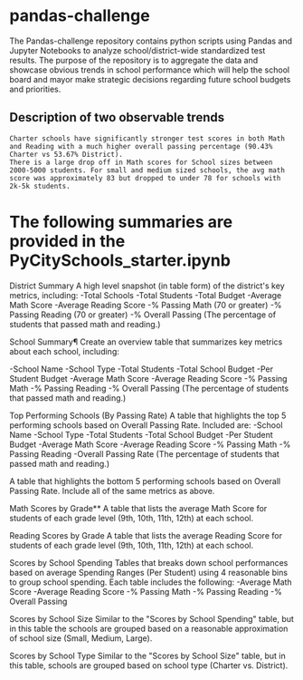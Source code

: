 # pandas-challenge
The Pandas-challenge repository contains python scripts using Pandas and Jupyter Notebooks to analyze school/district-wide standardized test results. The purpose of the repository is to aggregate the data and showcase obvious trends in school performance which will help the school board and mayor make strategic decisions regarding future school budgets and priorities.

## Description of two observable trends
    Charter schools have significantly stronger test scores in both Math and Reading with a much higher overall passing percentage (90.43% Charter vs 53.67% District).
    There is a large drop off in Math scores for School sizes between 2000-5000 students. For small and medium sized schools, the avg math score was approximately 83 but dropped to under 78 for schools with 2k-5k students.
    
    
# The following summaries are provided in the PyCitySchools_starter.ipynb 

District Summary
A high level snapshot (in table form) of the district's key metrics, including:
  -Total Schools
  -Total Students
  -Total Budget
  -Average Math Score
  -Average Reading Score
  -% Passing Math (70 or greater)
  -% Passing Reading (70 or greater)
  -% Overall Passing (The percentage of students that passed math and reading.)

School Summary¶
Create an overview table that summarizes key metrics about each school, including:

  -School Name
  -School Type
  -Total Students
  -Total School Budget
  -Per Student Budget
  -Average Math Score
  -Average Reading Score
  -% Passing Math
  -% Passing Reading
  -% Overall Passing (The percentage of students that passed math and reading.)

Top Performing Schools (By Passing Rate)
A table that highlights the top 5 performing schools based on Overall Passing Rate. Included are:
  -School Name
  -School Type
  -Total Students
  -Total School Budget
  -Per Student Budget
  -Average Math Score
  -Average Reading Score
  -% Passing Math
  -% Passing Reading
  -Overall Passing Rate (The percentage of students that passed math and reading.)

A table that highlights the bottom 5 performing schools based on Overall Passing Rate. Include all of the same metrics as above.

Math Scores by Grade**
A table that lists the average Math Score for students of each grade level (9th, 10th, 11th, 12th) at each school.

Reading Scores by Grade
A table that lists the average Reading Score for students of each grade level (9th, 10th, 11th, 12th) at each school.

Scores by School Spending
Tables that breaks down school performances based on average Spending Ranges (Per Student) using 4 reasonable bins to group school spending. Each table includes the following:
  -Average Math Score
  -Average Reading Score
  -% Passing Math
  -% Passing Reading
  -% Overall Passing

Scores by School Size
Similar to the "Scores by School Spending" table, but in this table the schools are grouped based on a reasonable approximation of school size (Small, Medium, Large).

Scores by School Type
Similar to the "Scores by School Size" table, but in this table, schools are grouped based on school type (Charter vs. District).

